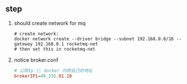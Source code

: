 ## step

1. should create network for mq

   ```shell
   # create network:
   docker network create --driver bridge --subnet 192.168.0.0/16 --gateway 192.168.0.1 rocketmq-net
   # then set this in rocketmq-net
   ```

2. notice broker.conf

   ```conf
   # 公网Ip || docker 内网自己的地址
   brokerIP1=49.235.91.10
   ```
